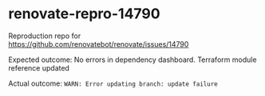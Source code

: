 # renovate-repro-14790
Reproduction repo for https://github.com/renovatebot/renovate/issues/14790

Expected outcome: No errors in dependency dashboard. Terraform module reference updated

Actual outcome: `WARN: Error updating branch: update failure`
